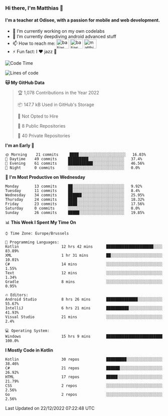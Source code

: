 ### Hi there, I'm Matthias 👋

#### I'm a teacher at Odisee, with a passion for mobile and web development.

- 🔭 I’m currently working on my own codelabs
- 🌱 I’m currently deepdiving android advanced stuff
- 📫 How to reach me: <a href="https://dev.to/batjas" target="_blank"><img align="center" src="https://raw.githubusercontent.com/rahuldkjain/github-profile-readme-generator/master/src/images/icons/Social/devto.svg" alt="batjas" height="30" width="40" /></a>
<a href="https://twitter.com/batjas" target="_blank"><img align="center" src="https://raw.githubusercontent.com/rahuldkjain/github-profile-readme-generator/master/src/images/icons/Social/twitter.svg" alt="batjas" height="30" width="40" /></a>
<a href="https://linkedin.com/in/matthiasdruwé" target="_blank"><img align="center" src="https://raw.githubusercontent.com/rahuldkjain/github-profile-readme-generator/master/src/images/icons/Social/linked-in-alt.svg" alt="matthiasdruwé" height="30" width="40" /></a>
- ⚡ Fun fact: I ❤ jazz 🎷


<!--START_SECTION:waka-->
![Code Time](http://img.shields.io/badge/Code%20Time-615%20hrs%2018%20mins-blue)

![Lines of code](https://img.shields.io/badge/From%20Hello%20World%20I%27ve%20Written-220%20Thousand%20lines%20of%20code-blue)

**🐱 My GitHub Data** 

> 🏆 1,078 Contributions in the Year 2022
 > 
> 📦 147.7 kB Used in GitHub's Storage 
 > 
> 🚫 Not Opted to Hire
 > 
> 📜 8 Public Repositories 
 > 
> 🔑 40 Private Repositories  
 > 
**I'm an Early 🐤** 

```text
🌞 Morning    21 commits     ████░░░░░░░░░░░░░░░░░░░░░   16.03% 
🌆 Daytime    49 commits     █████████░░░░░░░░░░░░░░░░   37.4% 
🌃 Evening    61 commits     ███████████░░░░░░░░░░░░░░   46.56% 
🌙 Night      0 commits      ░░░░░░░░░░░░░░░░░░░░░░░░░   0.0%

```
📅 **I'm Most Productive on Wednesday** 

```text
Monday       13 commits     ██░░░░░░░░░░░░░░░░░░░░░░░   9.92% 
Tuesday      11 commits     ██░░░░░░░░░░░░░░░░░░░░░░░   8.4% 
Wednesday    34 commits     ██████░░░░░░░░░░░░░░░░░░░   25.95% 
Thursday     24 commits     ████░░░░░░░░░░░░░░░░░░░░░   18.32% 
Friday       23 commits     ████░░░░░░░░░░░░░░░░░░░░░   17.56% 
Saturday     0 commits      ░░░░░░░░░░░░░░░░░░░░░░░░░   0.0% 
Sunday       26 commits     █████░░░░░░░░░░░░░░░░░░░░   19.85%

```


📊 **This Week I Spent My Time On** 

```text
⌚︎ Time Zone: Europe/Brussels

💬 Programming Languages: 
Kotlin                   12 hrs 42 mins      █████████████████████░░░░   83.89% 
XML                      1 hr 31 mins        ██░░░░░░░░░░░░░░░░░░░░░░░   10.01% 
C#                       14 mins             ░░░░░░░░░░░░░░░░░░░░░░░░░   1.55% 
Text                     12 mins             ░░░░░░░░░░░░░░░░░░░░░░░░░   1.34% 
Gradle                   8 mins              ░░░░░░░░░░░░░░░░░░░░░░░░░   0.95%

🔥 Editors: 
Android Studio           8 hrs 26 mins       ██████████████░░░░░░░░░░░   55.67% 
IntelliJ                 6 hrs 21 mins       ██████████░░░░░░░░░░░░░░░   41.93% 
Visual Studio            21 mins             ░░░░░░░░░░░░░░░░░░░░░░░░░   2.4%

💻 Operating System: 
Windows                  15 hrs 9 mins       █████████████████████████   100.0%

```

**I Mostly Code in Kotlin** 

```text
Kotlin                   30 repos            █████████░░░░░░░░░░░░░░░░   38.46% 
C#                       21 repos            ██████░░░░░░░░░░░░░░░░░░░   26.92% 
HTML                     17 repos            █████░░░░░░░░░░░░░░░░░░░░   21.79% 
CSS                      2 repos             ░░░░░░░░░░░░░░░░░░░░░░░░░   2.56% 
Go                       2 repos             ░░░░░░░░░░░░░░░░░░░░░░░░░   2.56%

```



 Last Updated on 22/12/2022 07:22:48 UTC
<!--END_SECTION:waka-->

